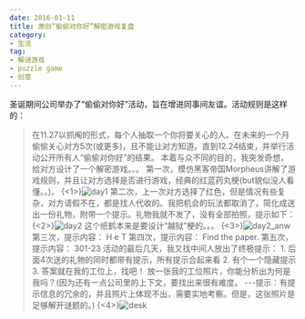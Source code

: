 ```yaml
---
date: 2016-01-11
title: 原创“偷偷对你好”解密游戏复盘
category:
- 生活
tag:
- 解谜游戏
- puzzle game
- 创意
---
```

圣诞期间公司举办了“偷偷对你好”活动，旨在增进同事间友谊。活动规则是这样的：
> 在11.27以抓阄的形式，每个人抽取一个你将要关心的人。在未来的一个月偷偷关心对方5次(或更多)，且不能让对方知道。直到12.24结束，并举行活动公开所有人“偷偷对你好”的结果。
本着与众不同的目的，我突发奇想，给对方设计了一个解密游戏。。。
第一次，模仿黑客帝国Morpheus讲解了游戏规则，并且让对方选择是否进行游戏，经典的红蓝药丸梗(but貌似没人看懂。。)。
{<1>}![day1](http://7jppsr.com1.z0.glb.clouddn.com/img%2Fday1.png)
第二次，上一次对方选择了红色，但是情况有些复杂，对方请假不在，都是找人代收的。我把机会的玩法都取消了，简化成送出一份礼物，附带一个提示。礼物我就不发了，没有全部拍照，提示如下：
{<2>}![day2](http://7jppsr.com1.z0.glb.clouddn.com/img%2Fday2.png)
> 这个纸鹤本来是要设计“越狱”梗的。。。
{<3>}![day2_anw](http://7jppsr.com1.z0.glb.clouddn.com/img%2Fday2_anw.png)
第三次，提示内容：
	H
    e
    T
第四次，提示内容：
	Find the paper.
第五次，提示内容：
	301-23
活动的最后几天，我又找中间人放出了终极提示：
	1. 后面4次送的礼物的同时都带有提示，所有提示合起来看
	2. 有个一个隐藏提示
	3. 答案就在我的工位上，找吧！
放一张我的工位照片，你能分析出为何是我吗？(因为还有一点公司里的上下文，要找出来很有难度。 ---提示：有提示信息的冗余的，并且照片上体现不出，需要实地考察。但是，这张照片是足够解开谜题的。)
{<4>}![desk](http://7jppsr.com1.z0.glb.clouddn.com/img%2Fdesk.png)
